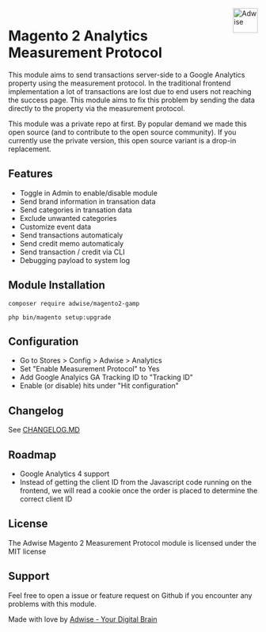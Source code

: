 <a href="https://www.adwise.nl/">
    <img src="https://cdn.adwise.nl/hosted_files/github/logo.webp" alt="Adwise" title="Adwise" align="right" height="50" />
</a>

# Magento 2 Analytics Measurement Protocol

This module aims to send transactions server-side to a Google Analytics property using the measurement protocol. In the traditional frontend implementation a lot of transactions are lost due to end users not reaching the success page. This module aims to fix this problem by sending the data directly to the property via the measurement protocol.

This module was a private repo at first. By popular demand we made this open source (and to contribute to the open source community). If you currently use the private version, this open source variant is a drop-in replacement.

## Features
- Toggle in Admin to enable/disable module
- Send brand information in transation data
- Send categories in transation data
- Exclude unwanted categories
- Customize event data
- Send transactions automaticaly
- Send credit memo automaticaly
- Send transaction / credit via CLI
- Debugging payload to system log

## Module Installation
`composer require adwise/magento2-gamp`

`php bin/magento setup:upgrade`

## Configuration

- Go to Stores > Config > Adwise > Analytics
- Set "Enable Measurement Protocol" to Yes
- Add Google Analyics GA Tracking ID to "Tracking ID"
- Enable (or disable) hits under "Hit configuration"

## Changelog

See <a href="changelog.MD">CHANGELOG.MD</a>

## Roadmap

- Google Analytics 4 support
- Instead of getting the client ID from the Javascript code running on the frontend, we will read a cookie once the order is placed to determine the correct client ID

## License

 The Adwise Magento 2 Measurement Protocol module is licensed under the MIT license

 ## Support

 Feel free to open a issue or feature request on Github if you encounter any problems with this module.

 Made with love by <a href="https://www.adwise.nl/">Adwise - Your Digital Brain</a>